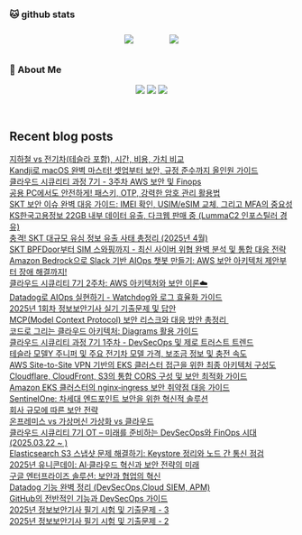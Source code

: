 

###  🐱 github stats  

<div id="main" align="center">
    <img src="https://github-readme-stats.vercel.app/api?username=peterica&count_private=true&show_icons=true&theme=radical"
        style="height: auto; margin-left: 20px; margin-right: 20px; padding: 10px;"/>
    <img src="https://github-readme-stats.vercel.app/api/top-langs/?username=peterica&layout=compact"   
        style="height: auto; margin-left: 20px; margin-right: 20px; padding: 10px;"/>
</div>

###  💁 About Me  
<p align="center">
    <a href="https://twodragon.tistory.com/"><img src="https://img.shields.io/badge/Blog-FF5722?style=flat-square&logo=Blogger&logoColor=white"/></a>
    <a href="https://2twodragon.com/"><img src="https://img.shields.io/badge/Blog-FF5722?style=flat-square&logo=Blogger&logoColor=white"/></a>
    <a href="mailto:twodragon114@gmail.com"><img src="https://img.shields.io/badge/Gmail-d14836?style=flat-square&logo=Gmail&logoColor=white&link=ilovefran.ofm@gmail.com"/></a>
</p>

<br>

## Recent blog posts
<a href ="https://twodragon.tistory.com/681"> 지하철 vs 전기차(테슬라 포함), 시간, 비용, 가치 비교 </a> <br><a href ="https://twodragon.tistory.com/680"> Kandji로 macOS 완벽 마스터! 셋업부터 보안, 규정 준수까지 올인원 가이드 </a> <br><a href ="https://twodragon.tistory.com/679"> 클라우드 시큐리티 과정 7기 - 3주차 AWS 보안 및 Finops </a> <br><a href ="https://twodragon.tistory.com/678"> 공용 PC에서도 안전하게!  패스키, OTP, 강력한 암호 관리 활용법 </a> <br><a href ="https://twodragon.tistory.com/677"> SKT 보안 이슈 완벽 대응 가이드: IMEI 확인, USIM/eSIM 교체, 그리고 MFA의 중요성 </a> <br><a href ="https://twodragon.tistory.com/676"> KS한국고용정보 22GB 내부 데이터 유출, 다크웹 판매 중 (LummaC2 인포스틸러 경유) </a> <br><a href ="https://twodragon.tistory.com/675"> 충격! SKT 대규모 유심 정보 유출 사태 총정리 (2025년 4월) </a> <br><a href ="https://twodragon.tistory.com/674"> SKT BPFDoor부터 SIM 스와핑까지 - 최신 사이버 위협 완벽 분석 및 통합 대응 전략 </a> <br><a href ="https://twodragon.tistory.com/673"> Amazon Bedrock으로 Slack 기반 AIOps 챗봇 만들기: AWS 보안 아키텍처 제안부터 장애 해결까지! </a> <br><a href ="https://twodragon.tistory.com/672"> 클라우드 시큐리티 7기 2주차: AWS 아키텍처와 보안 이론☁️ </a> <br><a href ="https://twodragon.tistory.com/671"> Datadog로 AIOps 실현하기 - Watchdog와 로그 효율화 가이드 </a> <br><a href ="https://twodragon.tistory.com/670"> 2025년 1회차 정보보안기사 실기 기출문제 및 답안 </a> <br><a href ="https://twodragon.tistory.com/669"> MCP(Model Context Protocol) 보안 리스크와 대응 방안 총정리 ️ </a> <br><a href ="https://twodragon.tistory.com/668"> 코드로 그리는 클라우드 아키텍처: Diagrams 활용 가이드 </a> <br><a href ="https://twodragon.tistory.com/667"> 클라우드 시큐리티 과정 7기 1주차 - DevSecOps 및 제로 트러스트 트렌드 </a> <br><a href ="https://twodragon.tistory.com/666"> 테슬라 모델Y 주니퍼 및 주요 전기차 모델 가격, 보조금 정보 및 충전 속도 </a> <br><a href ="https://twodragon.tistory.com/665"> AWS Site-to-Site VPN 기반의 EKS 클러스터 접근을 위한 최종 아키텍처 구성도 </a> <br><a href ="https://twodragon.tistory.com/664"> Cloudflare, CloudFront, S3의 통합 CORS 구성 및 보안 최적화 가이드 </a> <br><a href ="https://twodragon.tistory.com/663"> Amazon EKS 클러스터의 nginx‑ingress 보안 취약점 대응 가이드 </a> <br><a href ="https://twodragon.tistory.com/662"> SentinelOne: 차세대 엔드포인트 보안을 위한 혁신적 솔루션 </a> <br><a href ="https://twodragon.tistory.com/661"> 회사 규모에 따른 보안 전략 </a> <br><a href ="https://twodragon.tistory.com/660"> 온프레미스 vs 가상머신 가상화 vs 클라우드 </a> <br><a href ="https://twodragon.tistory.com/659"> 클라우드 시큐리티 7기 OT &ndash; 미래를 준비하는 DevSecOps와 FinOps 시대   (2025.03.22 ~ ) </a> <br><a href ="https://twodragon.tistory.com/658"> Elasticsearch S3 스냅샷 문제 해결하기: Keystore 정리와 노드 간 통신 점검 </a> <br><a href ="https://twodragon.tistory.com/657"> 2025년 유니콘데이: AI&middot;클라우드 혁신과 보안 전략의 미래 </a> <br><a href ="https://twodragon.tistory.com/656"> 구글 엔터프라이즈 솔루션: 보안과 협업의 혁신 </a> <br><a href ="https://twodragon.tistory.com/655"> Datadog 기능 완벽 정리 (DevSecOps,Cloud SIEM, APM) </a> <br><a href ="https://twodragon.tistory.com/654"> GitHub의 전반적인 기능과 DevSecOps 가이드 </a> <br><a href ="https://twodragon.tistory.com/653"> 2025년 정보보안기사 필기 시험 및 기출문제 - 3 </a> <br><a href ="https://twodragon.tistory.com/652"> 2025년 정보보안기사 필기 시험 및 기출문제 - 2 </a> <br>